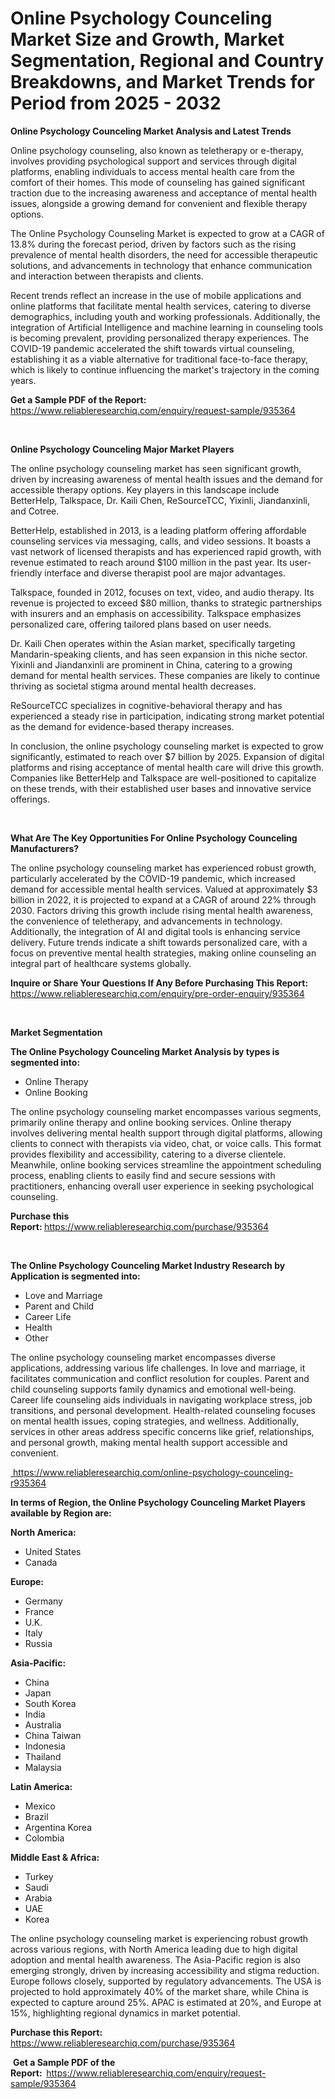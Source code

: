 <p><h1>Online Psychology Counceling Market Size and Growth, Market Segmentation, Regional and Country Breakdowns, and Market Trends for Period from 2025 -  2032</h1></p><p><strong>Online Psychology Counceling Market Analysis and Latest Trends</strong></p>
<p><p>Online psychology counseling, also known as teletherapy or e-therapy, involves providing psychological support and services through digital platforms, enabling individuals to access mental health care from the comfort of their homes. This mode of counseling has gained significant traction due to the increasing awareness and acceptance of mental health issues, alongside a growing demand for convenient and flexible therapy options. </p><p>The Online Psychology Counseling Market is expected to grow at a CAGR of 13.8% during the forecast period, driven by factors such as the rising prevalence of mental health disorders, the need for accessible therapeutic solutions, and advancements in technology that enhance communication and interaction between therapists and clients. </p><p>Recent trends reflect an increase in the use of mobile applications and online platforms that facilitate mental health services, catering to diverse demographics, including youth and working professionals. Additionally, the integration of Artificial Intelligence and machine learning in counseling tools is becoming prevalent, providing personalized therapy experiences. The COVID-19 pandemic accelerated the shift towards virtual counseling, establishing it as a viable alternative for traditional face-to-face therapy, which is likely to continue influencing the market's trajectory in the coming years.</p></p>
<p><strong>Get a Sample PDF of the Report:&nbsp;</strong> <a href="https://www.reliableresearchiq.com/enquiry/request-sample/935364?utm_campaign=3578&utm_medium=2&utm_source=Github&utm_content=ia&utm_term=18042025&utm_id=online-psychology-counceling">https://www.reliableresearchiq.com/enquiry/request-sample/935364</a></p>
<p>&nbsp;</p>
<p><strong>Online Psychology Counceling Major Market Players</strong></p>
<p><p>The online psychology counseling market has seen significant growth, driven by increasing awareness of mental health issues and the demand for accessible therapy options. Key players in this landscape include BetterHelp, Talkspace, Dr. Kaili Chen, ReSourceTCC, Yixinli, Jiandanxinli, and Cotree.</p><p>BetterHelp, established in 2013, is a leading platform offering affordable counseling services via messaging, calls, and video sessions. It boasts a vast network of licensed therapists and has experienced rapid growth, with revenue estimated to reach around $100 million in the past year. Its user-friendly interface and diverse therapist pool are major advantages.</p><p>Talkspace, founded in 2012, focuses on text, video, and audio therapy. Its revenue is projected to exceed $80 million, thanks to strategic partnerships with insurers and an emphasis on accessibility. Talkspace emphasizes personalized care, offering tailored plans based on user needs.</p><p>Dr. Kaili Chen operates within the Asian market, specifically targeting Mandarin-speaking clients, and has seen expansion in this niche sector. Yixinli and Jiandanxinli are prominent in China, catering to a growing demand for mental health services. These companies are likely to continue thriving as societal stigma around mental health decreases.</p><p>ReSourceTCC specializes in cognitive-behavioral therapy and has experienced a steady rise in participation, indicating strong market potential as the demand for evidence-based therapy increases.</p><p>In conclusion, the online psychology counseling market is expected to grow significantly, estimated to reach over $7 billion by 2025. Expansion of digital platforms and rising acceptance of mental health care will drive this growth. Companies like BetterHelp and Talkspace are well-positioned to capitalize on these trends, with their established user bases and innovative service offerings.</p></p>
<p>&nbsp;</p>
<p><strong>What Are The Key Opportunities For Online Psychology Counceling Manufacturers?</strong></p>
<p><p>The online psychology counseling market has experienced robust growth, particularly accelerated by the COVID-19 pandemic, which increased demand for accessible mental health services. Valued at approximately $3 billion in 2022, it is projected to expand at a CAGR of around 22% through 2030. Factors driving this growth include rising mental health awareness, the convenience of teletherapy, and advancements in technology. Additionally, the integration of AI and digital tools is enhancing service delivery. Future trends indicate a shift towards personalized care, with a focus on preventive mental health strategies, making online counseling an integral part of healthcare systems globally.</p></p>
<p><strong>Inquire or Share Your Questions If Any Before Purchasing This Report:</strong> <a href="https://www.reliableresearchiq.com/enquiry/pre-order-enquiry/935364?utm_campaign=3578&utm_medium=2&utm_source=Github&utm_content=ia&utm_term=18042025&utm_id=online-psychology-counceling">https://www.reliableresearchiq.com/enquiry/pre-order-enquiry/935364</a></p>
<p>&nbsp;</p>
<p><strong>Market Segmentation</strong></p>
<p><strong>The Online Psychology Counceling Market Analysis by types is segmented into:</strong></p>
<p><ul><li>Online Therapy</li><li>Online Booking</li></ul></p>
<p><p>The online psychology counseling market encompasses various segments, primarily online therapy and online booking services. Online therapy involves delivering mental health support through digital platforms, allowing clients to connect with therapists via video, chat, or voice calls. This format provides flexibility and accessibility, catering to a diverse clientele. Meanwhile, online booking services streamline the appointment scheduling process, enabling clients to easily find and secure sessions with practitioners, enhancing overall user experience in seeking psychological counseling.</p></p>
<p><strong>Purchase this Report:&nbsp;</strong><a href="https://www.reliableresearchiq.com/purchase/935364?utm_campaign=3578&utm_medium=2&utm_source=Github&utm_content=ia&utm_term=18042025&utm_id=online-psychology-counceling">https://www.reliableresearchiq.com/purchase/935364</a></p>
<p>&nbsp;</p>
<p><strong>The Online Psychology Counceling Market Industry Research by Application is segmented into:</strong></p>
<p><ul><li>Love and Marriage</li><li>Parent and Child</li><li>Career Life</li><li>Health</li><li>Other</li></ul></p>
<p><p>The online psychology counseling market encompasses diverse applications, addressing various life challenges. In love and marriage, it facilitates communication and conflict resolution for couples. Parent and child counseling supports family dynamics and emotional well-being. Career life counseling aids individuals in navigating workplace stress, job transitions, and personal development. Health-related counseling focuses on mental health issues, coping strategies, and wellness. Additionally, services in other areas address specific concerns like grief, relationships, and personal growth, making mental health support accessible and convenient.</p></p>
<p><a href="https://www.reliableresearchiq.com/online-psychology-counceling-r935364?utm_campaign=3578&utm_medium=2&utm_source=Github&utm_content=ia&utm_term=18042025&utm_id=online-psychology-counceling">&nbsp;https://www.reliableresearchiq.com/online-psychology-counceling-r935364</a></p>
<p><strong>In terms of Region, the Online Psychology Counceling Market Players available by Region are:</strong></p>
<p>
    <p> <strong> North America: </strong>
        <ul>
            <li>United States</li>
            <li>Canada</li>
        </ul>
        </p> 
    <p> <strong> Europe: </strong>
        <ul>
            <li>Germany</li>
            <li>France</li>
            <li>U.K.</li>
            <li>Italy</li>
            <li>Russia</li>
        </ul>
        </p> 
    <p> <strong> Asia-Pacific: </strong>
        <ul>
            <li>China</li>
            <li>Japan</li>
            <li>South Korea</li>
            <li>India</li>
            <li>Australia</li>
            <li>China Taiwan</li>
            <li>Indonesia</li>
            <li>Thailand</li>
            <li>Malaysia</li>
        </ul>
        </p> 
    <p> <strong> Latin America: </strong>
        <ul>
            <li>Mexico</li>
            <li>Brazil</li>
            <li>Argentina Korea</li>
            <li>Colombia</li>
        </ul>
        </p> 
    <p> <strong> Middle East & Africa: </strong>
        <ul>
            <li>Turkey</li>
            <li>Saudi</li>
            <li>Arabia</li>
            <li>UAE</li>
            <li>Korea</li>
        </ul>
    </p>
    </p>
<p><p>The online psychology counseling market is experiencing robust growth across various regions, with North America leading due to high digital adoption and mental health awareness. The Asia-Pacific region is also emerging strongly, driven by increasing accessibility and stigma reduction. Europe follows closely, supported by regulatory advancements. The USA is projected to hold approximately 40% of the market share, while China is expected to capture around 25%. APAC is estimated at 20%, and Europe at 15%, highlighting regional dynamics in market potential.</p></p>
<p><strong>Purchase this Report: </strong><a href="https://www.reliableresearchiq.com/purchase/935364?utm_campaign=3578&utm_medium=2&utm_source=Github&utm_content=ia&utm_term=18042025&utm_id=online-psychology-counceling">https://www.reliableresearchiq.com/purchase/935364</a></p>
<p>&nbsp;<strong>Get a Sample PDF of the Report:&nbsp;&nbsp;</strong><a href="https://www.reliableresearchiq.com/enquiry/request-sample/935364?utm_campaign=3578&utm_medium=2&utm_source=Github&utm_content=ia&utm_term=18042025&utm_id=online-psychology-counceling">https://www.reliableresearchiq.com/enquiry/request-sample/935364</a></p>
<p><strong></strong></p>
<p><p></p><p></p><p></p></p>